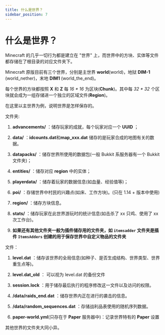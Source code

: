 ```yaml
---
title: 什么是世界？
sidebar_position: 7
---
```


# 什么是世界？

Minecraft 的几乎一切行为都是建立在 "世界" 上，而世界中的方块、实体等文件都存储在了根目录的对应文件夹下。

Minecraft 原版目前有三个世界，分别是主世界 **world**(world)，地狱 **DIM-1** (world_nether)，末地 **DIM1** (world_the_end)。

每个世界的方块都按照 **X** 和 **Z** 每 *16 * 16* 为区块(**Chunk**)。其中每 *32 * 32* 个区块就会成为一组存储进一个独立的区域文件(**Region**)。

在这里以主世界为例，说明世界是怎样保存的。

文件夹:

1. **advancements/** ：储存玩家的成就，每个玩家对应一个 **UUID** ；

2. **data/** ：**idcounts.dat**和**map_xxx.dat** 储存的是玩家合成的地图有关的数据。

3. **datapacks/** ：储存世界所使用的数据包(一般 Bukkit 系服务器有一个 Bukkit 文件夹)；

4. **entities/** ：储存对应 **region** 中的实体；

5. **playerdata/** ：储存着玩家的数据信息(如血量、经验值等)；

6. **poi/** ：存储世界中村民的兴趣点(如床、工作方块)。(只在 1.14 + 版本中使用)

7. **region/** ：储存方块信息。

8. **stats/** ：储存玩家在此世界游玩时的统计信息(如击杀了 xx 只鸡、使用了 xx 次工作台)。

9. **如果还有其他文件夹一般为插件储存用的文件夹，如 `itemsadder` 文件夹是插件 `ItemsAdders` 创建的用于保存世界中自定义物品的文件夹**

文件：

1. **level.dat** ：储存该世界的全局信息(如种子、是否生成结构、世界类型、世界重生点等)。

2. **level.dat_old** ： 可以视为 level.dat 的备份文件

3. **session.lock** ：用于储存最后执行的程序修改这一文件以及访问的权限。

4. **/data/raids_end.dat** ：储存世界内正在进行的袭击的信息。

5. **/data/random_sequences.dat** ：存储战利品表使用的随机序列数据。

6. **paper-world.yml**(只存在于 **Paper** 服务器中)：记录世界特有的 **Paper** 设置

其他世界的文件夹大同小异。